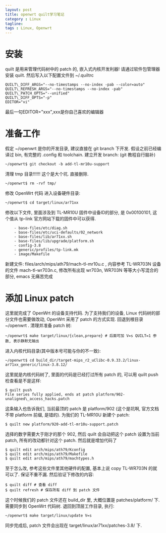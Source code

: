 ```yaml
---
layout: post
title: openwrt quilt学习笔记 
category : Linux
tagline: 
tags : Linux, Openwrt
---
```


# 安装

quilt 是用来管理代码树中的 patch 的, 嵌入式内核开发利器!
请通过软件包管理器安装 quilt. 然后写入以下配置文件到 ~/.quiltrc

```
QUILT\_DIFF_ARGS="--no-timestamps --no-index -pab --color=auto"
QUILT\_REFRESH_ARGS="--no-timestamps --no-index -pab"
QUILT\_PATCH_OPTS="--unified"
QUILT\_DIFF_OPTS="-p"
EDITOR="vi"
```

最后一句EDITOR="xxx",xxx是你自己喜欢的编辑器

# 准备工作

假定 ~/openwrt 是你的开发目录, 建议直接在 git branch 下开发.
假设之前已经编译过 bin, 有完整的 .config 和 toolchain.
建立开发 branch: (git 教程自行脑补)

    ~/openwrt$ git checkout -b add-tl-mr10u-support 

清理 tmp 目录!!!!!! 这个是大个坑. 直接删除.

    ~/openwrt$ rm -rvf tmp/ 

修改 OpenWrt 代码
进入设备硬件目录:

    ~/openwrt$ cd target/linux/ar71xx 

修改以下文件, 里面涉及到 TL-MR10U 固件中设备ID的部分, 是 0x00100101, 这个值从 tp-link 官方网站下载的固件中可以获得.

```
    - base-files/etc/diag.sh
    - base-files/etc/uci-defaults/02_network
    - base-files/lib/ar71xx.sh
    - base-files/lib/upgrade/platform.sh
    - config-3.8
    - generic/profiles/tp-link.mk
    - image/Makefile
```

新建文件: files/arch/mips/ath79/mach-tl-mr10u.c , 内容参考 TL-WR703N 设备的文件 mach-tl-wr703n.c, 修改所有出现 wr703n, WR703N 等等大小写混合的部分, emacs 无痛苦完成

# 添加 Linux patch

这里就完成了 OpenWrt 的设备支持代码. 为了支持我们的设备, Linux 代码树的部分文件也需要做改动, OpenWrt 采用了 patch 的方式实现.
回退到根目录 ~/openwrt .
清理并准备 patch 树:

    ~/openwrt$ make target/linux/{clean,prepare} # 后面可加 V=s QUILT=1 参数, 表示静默无输出 

进入内核代码目录(其中版本号可能与你的不一致):

    ~/openwrt$ cd build_dir/target-mips_r2_uClibc-0.9.33.2/linux-ar71xx_generic/linux-3.8.12/ 

这里就是内核代码树了, 里面的代码是已经打过所有 patch 的, 可以用 quilt push 检查看是不是这样:

    $ quilt push
    File series fully applied, ends at patch platform/902-unaligned\_access_hacks.patch 

这条输入也告诉我们, 当前最顶的 patch 是 platform/902 (这个是坑啊, 官方文档不带 platform 前缀, 是错的).
为我们的 TL-MR10U 新建个 patch:

    $ quilt new platform/920-add-tl-mr10u-support.patch 

选择的数字需要大于刚才的那个 902, 然后 quilt 会自动把这个 patch 设置为当前 patch, 所有的改动都针对这个 patch.
然后就是增加代码了

```
$ quilt edit arch/mips/ath79/Kconfig
$ quilt edit arch/mips/ath79/Makefile
$ quilt edit arch/mips/ath79/machtypes.h 
```

至于怎么改, 参考这些文件里其他硬件的配置, 基本上说 copy TL-WR703N 的就可以了. 保证不重不漏.
然后验证下修改的内容:

```
$ quilt diff # 查看 diff
$ quilt refresh # 保存所有 diff 到 patch 文件 
```

这个时候我们的 patch 文件还在 build_dir 里, 大概位置是 patches/platform/ 下. 需要同步到 OpenWrt 代码树.
退回到顶层工作目录, 执行:

    ~/openwrt$ make target/linux/update V=s 

同步完成后, patch 文件会出现在 target/linux/ar71xx/patches-3.8/ 下.

